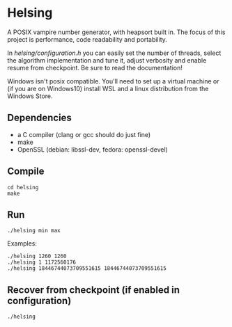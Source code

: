 # Helsing
A POSIX vampire number generator, with heapsort built in.
The focus of this project is performance, code readability and portability.

In *helsing/configuration.h* you can easily set the number of threads, select the algorithm implementation and tune it, adjust verbosity and enable resume from checkpoint.
Be sure to read the documentation!

Windows isn't posix compatible. You'll need to set up a virtual machine or (if you are on Windows10) install WSL and a linux distribution from the Windows Store.

## Dependencies
 - a C compiler (clang or gcc should do just fine)
 - make
 - OpenSSL (debian: libssl-dev, fedora: openssl-devel)

## Compile
```
cd helsing
make
```
## Run
```
./helsing min max
```
Examples:
```
./helsing 1260 1260
./helsing 1 1172560176
./helsing 18446744073709551615 18446744073709551615
```
## Recover from checkpoint (if enabled in configuration)
```
./helsing
```
